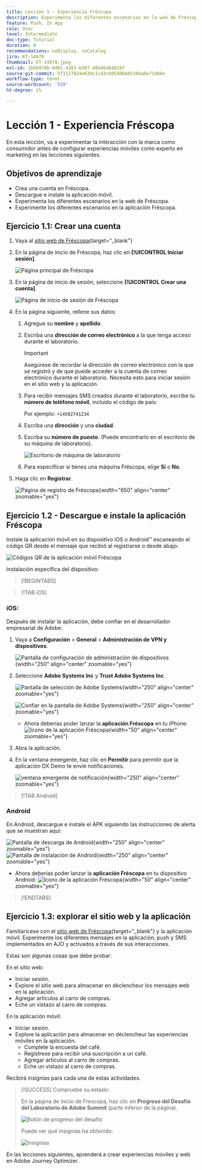 ```yaml
---
title: Lección 1 - Experiencia Fréscopa
description: Experimenta los diferentes escenarios en la web de Fréscopa.
feature: Push, In App
role: User
level: Intermediate
doc-type: Tutorial
duration: 0
recommendations: noDisplay, noCatalog
jira: KT-14978
thumbnail: KT-14978.jpeg
exl-id: 1bbb978b-0401-4383-b507-48b46d84d19f
source-git-commit: 5f1527824e63dc1c43cb0540b685160a8e71d66e
workflow-type: tm+mt
source-wordcount: '559'
ht-degree: 1%

---
```


# Lección 1 - Experiencia Fréscopa

En esta lección, va a experimentar la interacción con la marca como consumidor antes de configurar experiencias móviles como experto en marketing en las lecciones siguientes.

## Objetivos de aprendizaje

* Crea una cuenta en Fréscopa.
* Descargue e instale la aplicación móvil.
* Experimenta los diferentes escenarios en la web de Fréscopa.
* Experimente los diferentes escenarios en la aplicación Fréscopa.

## Ejercicio 1.1: Crear una cuenta

1. Vaya al [sitio web de Fréscopa](https://dsn.adobe.com/p/adobe-summit-2024?token=eyJhbGciOiJIUzI1NiIsInR5cCI6IkpXVCJ9.eyJpZCI6ImFub255bW91cyIsImVtYWlsIjoiYW5vbnltb3VzQGFkb2JlLmNvbSIsImlzc3VlciI6InNoYXJlZC1saW5rIiwiYXJnb24iOnsiYWNjZXNzIjoicmVhZC1wcm9qZWN0IiwicHJvamVjdElkIjoiYWRvYmUtc3VtbWl0LTIwMjQifSwiaWF0IjoxNzEwNTI0MTIwLCJleHAiOjE3MTIzMzg1MjB9.q2uGVst6HjJw8SCWl-3pViNzepkdGnNCvGqZnbbkTsY){target="_blank"}

1. En la página de inicio de Fréscopa, haz clic en **[!UICONTROL Iniciar sesión]**.

   ![Página principal de Fréscopa](/help/summit/l820-lab-workbook/assets/1-1-1-frescopa-homepage.png "Página principal de Fréscopa")

1. En la página de inicio de sesión, seleccione **[!UICONTROL Crear una cuenta]**.

   ![Página de inicio de sesión de Fréscopa](/help/summit/l820-lab-workbook/assets/1-1-2-frescopa-sign-in-page.png "Inicio de sesión de Fréscopa")

1. En la página siguiente, rellene sus datos:

   1. Agregue su **nombre** y **apellido**.

   1. Escriba una **dirección de correo electrónico** a la que tenga acceso durante el laboratorio.

      >[!IMPORTANT]
      > Asegúrese de recordar la dirección de correo electrónico con la que se registró y de que puede acceder a la cuenta de correo electrónico durante el laboratorio. Necesita esto para iniciar sesión en el sitio web y la aplicación.

   1. Para recibir mensajes SMS creados durante el laboratorio, escribe tu **número de teléfono móvil**, incluido el código de país:

      Por ejemplo: `+14502741234`

   1. Escriba una **dirección** y una **ciudad**.

   1. Escriba su **número de puesto**. (Puede encontrarlo en el escritorio de su máquina de laboratorio).

      ![Escritorio de máquina de laboratorio](/help/summit/l820-lab-workbook/assets/locate-seat-number.png)

   1. Para especificar si tienes una máquina Fréscopa, elige **Sí** o **No**.

1. Haga clic en **Registrar**.

   ![Página de registro de Fréscopa](/help/summit/l820-lab-workbook/assets/1-1-3-frescopa-registration-page.png){width="650" align="center" zoomable="yes"}

## Ejercicio 1.2 - Descargue e instale la aplicación Fréscopa

Instale la aplicación móvil en su dispositivo iOS o Android™ escaneando el código QR desde el mensaje que recibió al registrarse o desde abajo:

![Códigos QR de la aplicación móvil Fréscopa](/help/summit/l820-lab-workbook/assets/1-2-1-qr-codes.png "Códigos QR de la aplicación móvil Fréscopa")

Instalación específica del dispositivo:

>[!BEGINTABS]

>[!TAB iOS]

### iOS:

Después de instalar la aplicación, debe confiar en el desarrollador empresarial de Adobe:

1. Vaya a **Configuración** > **General** > **Administración de VPN y dispositivos**.

   ![Pantalla de configuración de administración de dispositivos](/help/summit/l820-lab-workbook/assets/1-2-2-device-management-screen.PNG "Pantalla de configuración de administración de dispositivos"){width="250" align="center" zoomable="yes"}

1. Seleccione **Adobe Systems Inc** y **Trust Adobe Systems Inc**.

   ![Pantalla de selección de Adobe Systems](/help/summit/l820-lab-workbook/assets/1-2-3-adobe-systems.PNG "Pantalla de selección de Adobe Systems"){width="250" align="center" zoomable="yes"}
   <br>

   ![Confiar en la pantalla de Adobe Systems](/help/summit/l820-lab-workbook/assets/1-2-4-trust-adobe.PNG){width="250" align="center" zoomable="yes"}

   * Ahora deberías poder lanzar la **aplicación Fréscopa** en tu iPhone: ![Icono de la aplicación Fréscopa](/help/summit/l820-lab-workbook/assets/1-2-app-icon.png){width="50" align="center" zoomable="yes"}


1. Abra la aplicación.

1. En la ventana emergente, haz clic en **Permitir** para permitir que la aplicación DX Demo te envíe notificaciones.

   ![ventana emergente de notificación](/help/summit/l820-lab-workbook/assets/1-2-allow-notifications.png){width="250" align="center" zoomable="yes"}

>[!TAB Android]

### Android

En Android, descargue e instale el APK siguiendo las instrucciones de alerta que se muestran aquí:

![Pantalla de descarga de Android](/help/summit/l820-lab-workbook/assets/1-2-5-android-download.jpg "Pantalla de descarga de Android"){width="250" align="center" zoomable="yes"}
<br>
![Pantalla de instalación de Android](/help/summit/l820-lab-workbook/assets/1-2-6-android-installation.jpg){width="250" align="center" zoomable="yes"}

* Ahora deberías poder lanzar la **aplicación Fréscopa** en tu dispositivo Android: ![Icono de la aplicación Fréscopa](/help/summit/l820-lab-workbook/assets/1-2-app-icon.png){width="50" align="center" zoomable="yes"}

>[!ENDTABS]

## Ejercicio 1.3: explorar el sitio web y la aplicación

Familiarícese con el [sitio web de Fréscopa](https://dsn.adobe.com/p/adobe-summit-2024?token=eyJhbGciOiJIUzI1NiIsInR5cCI6IkpXVCJ9.eyJpZCI6ImFub255bW91cyIsImVtYWlsIjoiYW5vbnltb3VzQGFkb2JlLmNvbSIsImlzc3VlciI6InNoYXJlZC1saW5rIiwiYXJnb24iOnsiYWNjZXNzIjoicmVhZC1wcm9qZWN0IiwicHJvamVjdElkIjoiYWRvYmUtc3VtbWl0LTIwMjQifSwiaWF0IjoxNzEwNTI0MTIwLCJleHAiOjE3MTIzMzg1MjB9.q2uGVst6HjJw8SCWl-3pViNzepkdGnNCvGqZnbbkTsY){target="_blank"} y la aplicación móvil. Experimente los diferentes mensajes en la aplicación, push y SMS implementados en AJO y activados a través de sus interacciones.

Estas son algunas cosas que debe probar:

En el sitio web:

* Iniciar sesión.
* Explore el sitio web para almacenar en déclencheur los mensajes web en la aplicación.
* Agregar artículos al carro de compras.
* Eche un vistazo al carro de compras.

En la aplicación móvil:

* Iniciar sesión.
* Explore la aplicación para almacenar en déclencheur las experiencias móviles en la aplicación.
   * Complete la encuesta del café.
   * Regístrese para recibir una suscripción a un café.
   * Agregar artículos al carro de compras.
   * Eche un vistazo al carro de compras.

Recibirá insignias para cada una de estas actividades.

>[!SUCCESS]
>Compruebe su estado:
>
>En la página de inicio de Frescopa, haz clic en **Progreso del Desafío del Laboratorio de Adobe Summit** (parte inferior de la página).
> 
>  ![Botón de progreso del desafío](/help/summit/l820-lab-workbook/assets/1-3-challenge-progress-button.png)
>
> Puede ver qué insignias ha obtenido:
> 
> ![Insignias](/help/summit/l820-lab-workbook/assets/1-3-badges.png)

En las lecciones siguientes, aprenderá a crear experiencias móviles y web en Adobe Journey Optimizer.

[def]: /help/summit/l820-lab-workbook/assets/1-2-4-trust-adobe.PNG
